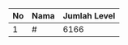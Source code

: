 | No | Nama            | Jumlah Level |
|----|-----------------|--------------|
| 1  | #    |    6166        |
